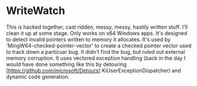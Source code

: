 # WriteWatch

This is hacked together, cast ridden, messy, messy, hastily written stuff.
I'll clean it up at some stage. Only works on x64 Windows apps. It's designed
to detect invalid pointers written to memory it allocates. It's used by
'MingW64-checked-pointer-vector' to create a checked pointer vector used to
track down a particuar bug. It didn't find the bug, but ruled out external
memory corruption. It uses vectored exception handling (back in the day I would
have done something like this by detouring [https://github.com/microsoft/Detours]
KiUserExceptionDispatcher) and dynamic code generation.
